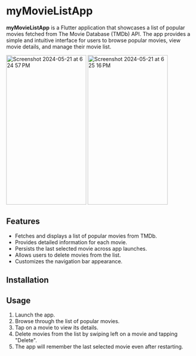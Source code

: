 # myMovieListApp

**myMovieListApp** is a Flutter application that showcases a list of popular movies fetched from The Movie Database (TMDb) API. The app provides a simple and intuitive interface for users to browse popular movies, view movie details, and manage their movie list.


<img width="214" height="400" alt="Screenshot 2024-05-21 at 6 24 57 PM" src="https://github.com/dikshitapatel/Movie-App-Swift/assets/51240335/ba2098ba-4ad5-4f35-b530-b9b6b26f8175">
<img width="214" height="400" alt="Screenshot 2024-05-21 at 6 25 16 PM" src="https://github.com/dikshitapatel/Movie-App-Swift/assets/51240335/38cf5523-dae7-4fac-856e-28f57a6e23e7">

## Features

- Fetches and displays a list of popular movies from TMDb.
- Provides detailed information for each movie.
- Persists the last selected movie across app launches.
- Allows users to delete movies from the list.
- Customizes the navigation bar appearance.


## Installation

## Usage

1. Launch the app.
2. Browse through the list of popular movies.
3. Tap on a movie to view its details.
4. Delete movies from the list by swiping left on a movie and tapping "Delete".
5. The app will remember the last selected movie even after restarting.

